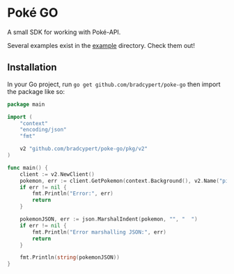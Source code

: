 # Poké GO

A small SDK for working with Poké-API. 

Several examples exist in the [example](./example/) directory. Check them out!

## Installation

In your Go project, run `go get github.com/bradcypert/poke-go` then import the package like so:

```go
package main

import (
	"context"
	"encoding/json"
	"fmt"

	v2 "github.com/bradcypert/poke-go/pkg/v2"
)

func main() {
	client := v2.NewClient()
	pokemon, err := client.GetPokemon(context.Background(), v2.Name("pikachu"))
	if err != nil {
		fmt.Println("Error:", err)
		return
	}

	pokemonJSON, err := json.MarshalIndent(pokemon, "", "  ")
	if err != nil {
		fmt.Println("Error marshalling JSON:", err)
		return
	}

	fmt.Println(string(pokemonJSON))
}
```